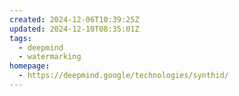 ```yaml
---
created: 2024-12-06T10:39:25Z
updated: 2024-12-10T08:35:01Z
tags:
  - deepmind
  - watermarking
homepage:
  - https://deepmind.google/technologies/synthid/
---
```

